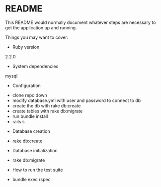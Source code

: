 # README

This README would normally document whatever steps are necessary to get the
application up and running.

Things you may want to cover:

* Ruby version

2.2.0

* System dependencies

mysql

* Configuration

- clone repo down
- modify database.yml with user and password to connect to db
- create the db with rake db:create
- create tables with rake db:migrate
- run bundle install
- rails s

* Database creation

- rake db:create

* Database initialization

- rake db:migrate

* How to run the test suite

- bundle exec rspec

